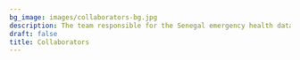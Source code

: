 ```yaml
---
bg_image: images/collaborators-bg.jpg
description: The team responsible for the Senegal emergency health data project
draft: false
title: Collaborators
---
```

